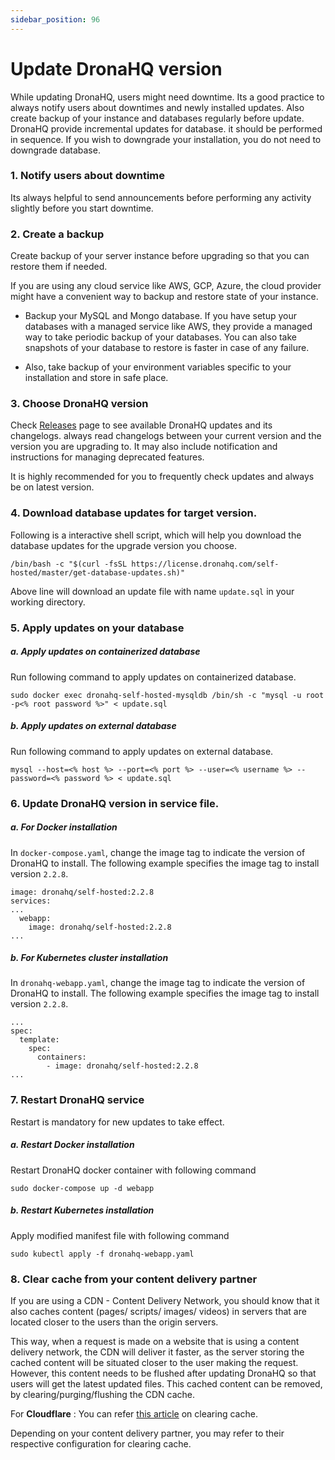 ```yaml
---
sidebar_position: 96
---
```


# Update DronaHQ version

While updating DronaHQ, users might need downtime. Its a good practice to always notify users about downtimes and newly installed updates. Also create backup of your instance and databases regularly before update. DronaHQ provide incremental updates for database. it should be performed in sequence. If you wish to downgrade your installation, you do not need to downgrade database.

### 1. Notify users about downtime

Its always helpful to send announcements before performing any activity slightly before you start downtime.

### 2. Create a backup

Create backup of your server instance before upgrading so that you can restore them if needed.

If you are using any cloud service like AWS, GCP, Azure, the cloud provider might have a convenient way to backup and restore state of your instance.

- Backup your MySQL and Mongo database. If you have setup your databases with a managed service like AWS, they provide a managed way to take periodic backup of your databases. You can also take snapshots of your database to restore is faster in case of any failure.

- Also, take backup of your environment variables specific to your installation and store in safe place.

### 3. Choose DronaHQ version

Check [Releases](https://community.dronahq.com/t/dronahq-self-hosted-releases/1177) page to see available DronaHQ updates and its changelogs. always read changelogs between your current version and the version you are upgrading to. It may also include notification and instructions for managing deprecated features.

It is highly recommended for you to frequently check updates and always be on latest version.

### 4. Download database updates for target version.

Following is a interactive shell script, which will help you download the database updates for the upgrade version you choose.

```shell
/bin/bash -c "$(curl -fsSL https://license.dronahq.com/self-hosted/master/get-database-updates.sh)"
```

Above line will download an update file with name `update.sql` in your working directory.

### 5. Apply updates on your database

##### a. Apply updates on containerized database

Run following command to apply updates on  containerized database.

```shell
sudo docker exec dronahq-self-hosted-mysqldb /bin/sh -c "mysql -u root -p<% root password %>" < update.sql
```
##### b. Apply updates on external database

Run following command to apply updates on  external database.

```shell
mysql --host=<% host %> --port=<% port %> --user=<% username %> --password=<% password %> < update.sql
```

### 6. Update DronaHQ version in service file.

##### a. For Docker installation

In `docker-compose.yaml`, change the image tag to indicate the version of DronaHQ to install. The following example specifies the image tag to install version `2.2.8`.

```
image: dronahq/self-hosted:2.2.8
services:
...
  webapp:
    image: dronahq/self-hosted:2.2.8
...
```
##### b. For Kubernetes cluster installation

In `dronahq-webapp.yaml`, change the image tag to indicate the version of DronaHQ to install. The following example specifies the image tag to install version `2.2.8`.

```
...
spec:
  template:
    spec:
      containers:
        - image: dronahq/self-hosted:2.2.8
...
```

### 7. Restart DronaHQ service

Restart is mandatory for new updates to take effect.

##### a. Restart Docker installation

Restart DronaHQ docker container with following command
```
sudo docker-compose up -d webapp
```

##### b. Restart Kubernetes installation

Apply modified manifest file with following command
```
sudo kubectl apply -f dronahq-webapp.yaml
```

### 8. Clear cache from your content delivery partner

If you are using a CDN - Content Delivery Network, you should know that it also caches content (pages/ scripts/ images/ videos) in servers that are located closer to the users than the origin servers. 

This way, when a request is made on a website that is using a content delivery network, the CDN will deliver it faster, as the server storing the cached content will be situated closer to the user making the request. However, this content needs to be flushed after updating DronaHQ so that users will get the latest updated files. This cached content can be removed, by clearing/purging/flushing the CDN cache.

For **Cloudflare** : You can refer [this article](https://developers.cloudflare.com/cache/how-to/purge-cache/) on clearing cache.

Depending on your content delivery partner, you may refer to their respective configuration for clearing cache.